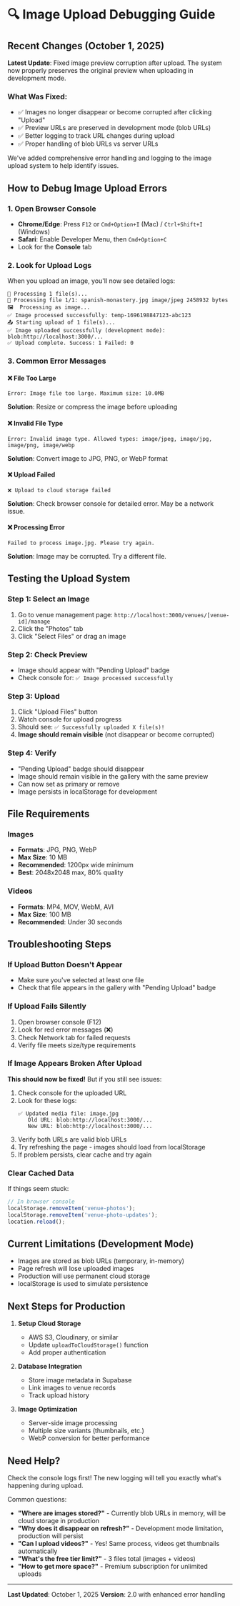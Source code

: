 # 🔍 Image Upload Debugging Guide

## Recent Changes (October 1, 2025)

**Latest Update**: Fixed image preview corruption after upload. The system now properly preserves the original preview when uploading in development mode.

### What Was Fixed:
- ✅ Images no longer disappear or become corrupted after clicking "Upload"
- ✅ Preview URLs are preserved in development mode (blob URLs)
- ✅ Better logging to track URL changes during upload
- ✅ Proper handling of blob URLs vs server URLs

We've added comprehensive error handling and logging to the image upload system to help identify issues.

## How to Debug Image Upload Errors

### 1. Open Browser Console
- **Chrome/Edge**: Press `F12` or `Cmd+Option+I` (Mac) / `Ctrl+Shift+I` (Windows)
- **Safari**: Enable Developer Menu, then `Cmd+Option+C`
- Look for the **Console** tab

### 2. Look for Upload Logs

When you upload an image, you'll now see detailed logs:

```
📁 Processing 1 file(s)...
📁 Processing file 1/1: spanish-monastery.jpg image/jpeg 2458932 bytes
🖼️  Processing as image...
✅ Image processed successfully: temp-1696198847123-abc123
📤 Starting upload of 1 file(s)...
✅ Image uploaded successfully (development mode): blob:http://localhost:3000/...
✅ Upload complete. Success: 1 Failed: 0
```

### 3. Common Error Messages

#### ❌ File Too Large
```
Error: Image file too large. Maximum size: 10.0MB
```
**Solution**: Resize or compress the image before uploading

#### ❌ Invalid File Type
```
Error: Invalid image type. Allowed types: image/jpeg, image/jpg, image/png, image/webp
```
**Solution**: Convert image to JPG, PNG, or WebP format

#### ❌ Upload Failed
```
❌ Upload to cloud storage failed
```
**Solution**: Check browser console for detailed error. May be a network issue.

#### ❌ Processing Error
```
Failed to process image.jpg. Please try again.
```
**Solution**: Image may be corrupted. Try a different file.

## Testing the Upload System

### Step 1: Select an Image
1. Go to venue management page: `http://localhost:3000/venues/[venue-id]/manage`
2. Click the "Photos" tab
3. Click "Select Files" or drag an image

### Step 2: Check Preview
- Image should appear with "Pending Upload" badge
- Check console for: `✅ Image processed successfully`

### Step 3: Upload
1. Click "Upload Files" button
2. Watch console for upload progress
3. Should see: `✅ Successfully uploaded X file(s)!`
4. **Image should remain visible** (not disappear or become corrupted)

### Step 4: Verify
- "Pending Upload" badge should disappear
- Image should remain visible in the gallery with the same preview
- Can now set as primary or remove
- Image persists in localStorage for development

## File Requirements

### Images
- **Formats**: JPG, PNG, WebP
- **Max Size**: 10 MB
- **Recommended**: 1200px wide minimum
- **Best**: 2048x2048 max, 80% quality

### Videos
- **Formats**: MP4, MOV, WebM, AVI
- **Max Size**: 100 MB
- **Recommended**: Under 30 seconds

## Troubleshooting Steps

### If Upload Button Doesn't Appear
- Make sure you've selected at least one file
- Check that file appears in the gallery with "Pending Upload" badge

### If Upload Fails Silently
1. Open browser console (F12)
2. Look for red error messages (❌)
3. Check Network tab for failed requests
4. Verify file meets size/type requirements

### If Image Appears Broken After Upload
**This should now be fixed!** But if you still see issues:
1. Check console for the uploaded URL
2. Look for these logs:
   ```
   ✅ Updated media file: image.jpg
      Old URL: blob:http://localhost:3000/...
      New URL: blob:http://localhost:3000/...
   ```
3. Verify both URLs are valid blob URLs
4. Try refreshing the page - images should load from localStorage
5. If problem persists, clear cache and try again

### Clear Cached Data
If things seem stuck:
```javascript
// In browser console
localStorage.removeItem('venue-photos');
localStorage.removeItem('venue-photo-updates');
location.reload();
```

## Current Limitations (Development Mode)

- Images are stored as blob URLs (temporary, in-memory)
- Page refresh will lose uploaded images
- Production will use permanent cloud storage
- localStorage is used to simulate persistence

## Next Steps for Production

1. **Setup Cloud Storage**
   - AWS S3, Cloudinary, or similar
   - Update `uploadToCloudStorage()` function
   - Add proper authentication

2. **Database Integration**
   - Store image metadata in Supabase
   - Link images to venue records
   - Track upload history

3. **Image Optimization**
   - Server-side image processing
   - Multiple size variants (thumbnails, etc.)
   - WebP conversion for better performance

## Need Help?

Check the console logs first! The new logging will tell you exactly what's happening during upload.

Common questions:
- **"Where are images stored?"** - Currently blob URLs in memory, will be cloud storage in production
- **"Why does it disappear on refresh?"** - Development mode limitation, production will persist
- **"Can I upload videos?"** - Yes! Same process, videos get thumbnails automatically
- **"What's the free tier limit?"** - 3 files total (images + videos)
- **"How to get more space?"** - Premium subscription for unlimited uploads

---

**Last Updated**: October 1, 2025
**Version**: 2.0 with enhanced error handling
